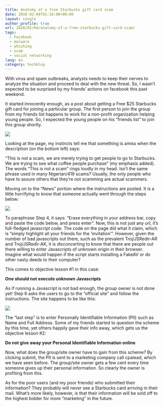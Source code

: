 ```yaml
---
title: Anatomy of a free Starbucks gift card scam
date: 2010-02-04T01:16:00+00:00
layout: single
author_profile: true
url: 2010/02/04/anatomy-of-a-free-starbucks-gift-card-scam/
tags:
  - Facebook
  - malware
  - phishing
  - scam
  - social networking
lang: en
category: techblog
---
```

With virus and spam outbreaks, analysts needs to keep their nerves to analyze the situation and proceed to deal with the new threat. So, I wasn’t expected to be surprised by my friends’ actions on facebook this past weekend.

It started innocently enough, as a post about getting a Free $25 Starbucks gift card for joining a particular group. The first person to join the group from my friends list happens to work for a non-profit organization helping young people. So, I expected the young people on his “friends list” to join this group shortly.

[![](http://4.bp.blogspot.com/_vaUVXcmC3OI/S2oXhWVWy5I/AAAAAAAAAyQ/BwZqtu2Z8xI/s640/starbucksscam1.png)](http://4.bp.blogspot.com/_vaUVXcmC3OI/S2oXhWVWy5I/AAAAAAAAAyQ/BwZqtu2Z8xI/s1600-h/starbucksscam1.png)

Looking at the page, my instincts tell me that something is amiss when the description (on the bottom left) says:

“This is not a scam, we are merely trying to get people to go to Starbucks. We are trying to see what coffee people purchase” (my emphasis added). The words “This is not a scam” rings loudly in my head. Isn’t the same phrase used in many Nigerian/419 scams? Usually, the only people who have to assure others that they’re not scamming are actual scammers.

Moving on to the “News” portion where the instructions are posted. It is a little horrifying to know that someone actually went through the steps below:

[![](http://1.bp.blogspot.com/_vaUVXcmC3OI/S2oX0o_KlAI/AAAAAAAAAyY/2c2w-9cEUhE/s640/starbucksscam2.png)](http://1.bp.blogspot.com/_vaUVXcmC3OI/S2oX0o_KlAI/AAAAAAAAAyY/2c2w-9cEUhE/s1600-h/starbucksscam2.png)

To paraphrase Step 4, it says: “Erase everything in your address bar, copy and paste the code below, and press enter”. Now, this is not just any url, it’s full-fledged javascript code. The code on the page did what it claim, which is “simply highlight all your friends for the ‘invitation’”. However, given the number of bad javascripts out there, such as the prevalent Troj/JSRedir-AR and Troj/JSRedir-AK, it is disconcerting to know that there are people out there willing to enter Javascripts of unknown origin in their browser. Imagine what would happen if the script starts installing a FakeAV or do other nasty deeds to their computer?

This comes to objective lesson #1 in this case:

**One should not execute unknown Javascripts**

As if running a Javascript is not bad enough, the group owner is not done yet! Step 6 asks the users to go to the “official site” and follow the instructions. The site happens to be like this:

[![](http://2.bp.blogspot.com/_vaUVXcmC3OI/S2oYLpYryXI/AAAAAAAAAyg/FwAtJtqRf_I/s640/starbucksscam3.png)](http://2.bp.blogspot.com/_vaUVXcmC3OI/S2oYLpYryXI/AAAAAAAAAyg/FwAtJtqRf_I/s1600-h/starbucksscam3.png)

The “last step” is to enter Personally Identifiable Information (PII) such as Name and Full Address. Some of my friends started to question the scheme by this time, yet others happily gave their info away, which gets us the objective lesson #2:

**Do not give away your Personal Identifiable Information online**

Now, what does the group/site owner have to gain from this scheme? By clicking submit, the PII is sent to a marketing company call cpalead, which we have seen before. The group/site owner gets a few cent every time someone gives up their personal information. So clearly the owner is profiting from this.

As for the poor users (and my poor friends) who submitted their information? They probably will never see a Starbucks card arriving in their mail. What’s more likely, however, is that their information will be sold off to the highest bidder for more “marketing” in the future.